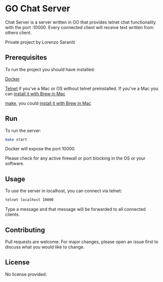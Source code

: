 # GO Chat Server

Chat Server is a server written in GO that provides telnet chat functionality with the port :10000.
Every connected client will receive text written from others client.

Private project by Lorenzo Saraniti

## Prerequisites

To run the project you should have installed:

[Docker](https://www.docker.com)

[Telnet](https://it.wikipedia.org/wiki/Telnet) if you've a Mac or OS without telnet preinstalled.
If you've a Mac you can [install it with Brew in Mac](https://brewinstall.org/how-to-install-telnet-on-mac-using-brew/)

[make](https://www.gnu.org/software/make/), you could [install it with Brew in Mac](https://formulae.brew.sh/formula/make)

## Run

To run the server:

```bash
make start
```

Docker will expose the port 10000.

Please check for any active firewall or port blocking in the OS or your software.

## Usage

To use the server in localhost, you can connect via telnet:

```bash
telnet localhost 10000
```

Type a message and that message will be forwarded to all connected clients.

## Contributing
Pull requests are welcome. For major changes, please open an issue first to discuss what you would like to change.

## License
No license provided.